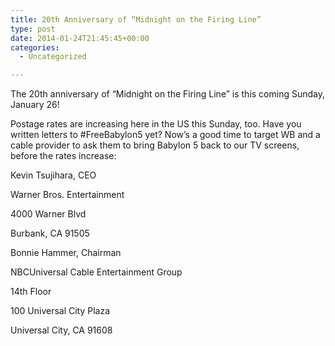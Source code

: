 ```yaml
---
title: 20th Anniversary of “Midnight on the Firing Line”
type: post
date: 2014-01-24T21:45:45+00:00
categories:
  - Uncategorized

---
```

The 20th anniversary of &#8220;Midnight on the Firing Line&#8221; is this coming Sunday, January 26!

Postage rates are increasing here in the US this Sunday, too. Have you written letters to #FreeBabylon5 yet? Now&#8217;s a good time to target WB and a cable provider to ask them to bring Babylon 5 back to our TV screens, before the rates increase:

Kevin Tsujihara, CEO

Warner Bros. Entertainment

4000 Warner Blvd

Burbank, CA 91505

Bonnie Hammer, Chairman

NBCUniversal Cable Entertainment Group

14th Floor

100 Universal City Plaza

Universal City, CA 91608
